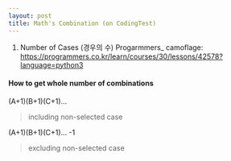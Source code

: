 ```yaml
---
layout: post
title: Math's Combination (on CodingTest)
---
```


1. Number of Cases (경우의 수)
Progarmmers_ camoflage: https://programmers.co.kr/learn/courses/30/lessons/42578?language=python3

#### How to get whole number of combinations
(A+1)(B+1)(C+1)...
> including non-selected case

(A+1)(B+1)(C+1)... -1
> excluding non-selected case
